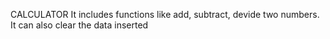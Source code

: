 CALCULATOR
It includes functions like add, subtract, devide two numbers.
It can also clear the data inserted
